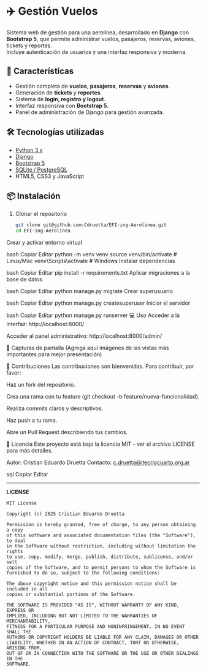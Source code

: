 # ✈️ Gestión Vuelos

Sistema web de gestión para una aerolínea, desarrollado en **Django** con **Bootstrap 5**, que permite administrar vuelos, pasajeros, reservas, aviones, tickets y reportes.  
Incluye autenticación de usuarios y una interfaz responsiva y moderna.

## 🚀 Características

- Gestión completa de **vuelos**, **pasajeros**, **reservas** y **aviones**.
- Generación de **tickets** y **reportes**.
- Sistema de **login, registro y logout**.
- Interfaz responsiva con **Bootstrap 5**.
- Panel de administración de Django para gestión avanzada.

## 🛠️ Tecnologías utilizadas

- [Python 3.x](https://www.python.org/)
- [Django](https://www.djangoproject.com/)
- [Bootstrap 5](https://getbootstrap.com/)
- [SQLite / PostgreSQL](https://www.postgresql.org/)
- HTML5, CSS3 y JavaScript

## 📦 Instalación

1. Clonar el repositorio
   ```bash
   git clone git@github.com:Cdruetta/EFI-ing-Aerolinea.git
   cd EFI-ing-Aerolinea
Crear y activar entorno virtual

bash
Copiar
Editar
python -m venv venv
source venv/bin/activate  # Linux/Mac
venv\Scripts\activate     # Windows
Instalar dependencias

bash
Copiar
Editar
pip install -r requirements.txt
Aplicar migraciones a la base de datos

bash
Copiar
Editar
python manage.py migrate
Crear superusuario

bash
Copiar
Editar
python manage.py createsuperuser
Iniciar el servidor

bash
Copiar
Editar
python manage.py runserver
💻 Uso
Acceder a la interfaz: http://localhost:8000/

Acceder al panel administrativo: http://localhost:8000/admin/

📸 Capturas de pantalla
(Agrega aquí imágenes de las vistas más importantes para mejor presentación)

🤝 Contribuciones
Las contribuciones son bienvenidas. Para contribuir, por favor:

Haz un fork del repositorio.

Crea una rama con tu feature (git checkout -b feature/nueva-funcionalidad).

Realiza commits claros y descriptivos.

Haz push a tu rama.

Abre un Pull Request describiendo tus cambios.

📝 Licencia
Este proyecto está bajo la licencia MIT - ver el archivo LICENSE para más detalles.

Autor: Cristian Eduardo Druetta
Contacto: c.druetta@itecriocuarto.org.ar

sql
Copiar
Editar

---

**LICENSE**

```text
MIT License

Copyright (c) 2025 Cristian Eduardo Druetta

Permission is hereby granted, free of charge, to any person obtaining a copy
of this software and associated documentation files (the "Software"), to deal
in the Software without restriction, including without limitation the rights
to use, copy, modify, merge, publish, distribute, sublicense, and/or sell
copies of the Software, and to permit persons to whom the Software is
furnished to do so, subject to the following conditions:

The above copyright notice and this permission notice shall be included in all
copies or substantial portions of the Software.

THE SOFTWARE IS PROVIDED "AS IS", WITHOUT WARRANTY OF ANY KIND, EXPRESS OR
IMPLIED, INCLUDING BUT NOT LIMITED TO THE WARRANTIES OF MERCHANTABILITY,
FITNESS FOR A PARTICULAR PURPOSE AND NONINFRINGEMENT. IN NO EVENT SHALL THE
AUTHORS OR COPYRIGHT HOLDERS BE LIABLE FOR ANY CLAIM, DAMAGES OR OTHER
LIABILITY, WHETHER IN AN ACTION OF CONTRACT, TORT OR OTHERWISE, ARISING FROM,
OUT OF OR IN CONNECTION WITH THE SOFTWARE OR THE USE OR OTHER DEALINGS IN THE
SOFTWARE.
